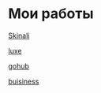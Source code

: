 # Мои работы

[Skinali](https://buryattvoydrug.github.io/skinali/)


[luxe](https://buryattvoydrug.github.io/luxe/)


[gohub](https://buryattvoydrug.github.io/gohub/)


[buisiness](https://buryattvoydrug.github.io/buisiness/)
